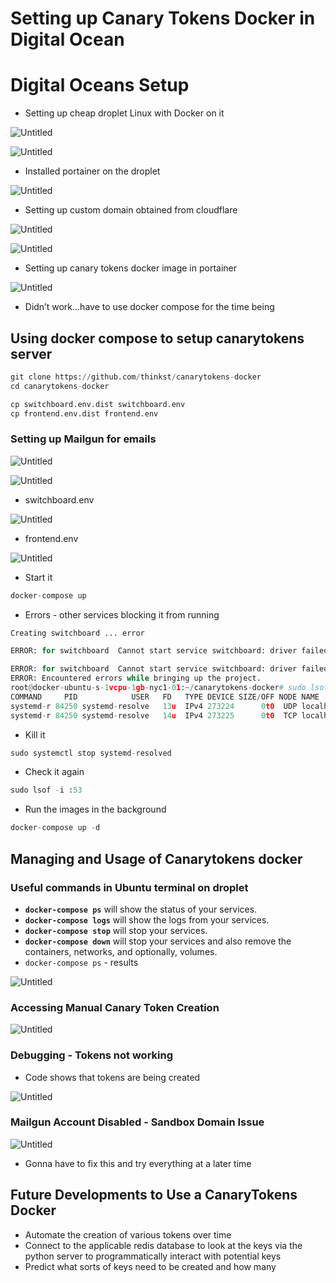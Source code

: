 # Setting up Canary Tokens Docker in Digital Ocean

# Digital Oceans Setup

- Setting up cheap droplet Linux with Docker on it

![Untitled](Setting%20up%20Canary%20Tokens%20Docker%20in%20Digital%20Ocean/Untitled.png)

![Untitled](Setting%20up%20Canary%20Tokens%20Docker%20in%20Digital%20Ocean/Untitled%201.png)

- Installed portainer on the droplet

![Untitled](Setting%20up%20Canary%20Tokens%20Docker%20in%20Digital%20Ocean/Untitled%202.png)

- Setting up custom domain obtained from cloudflare

![Untitled](Setting%20up%20Canary%20Tokens%20Docker%20in%20Digital%20Ocean/Untitled%203.png)

![Untitled](Setting%20up%20Canary%20Tokens%20Docker%20in%20Digital%20Ocean/Untitled%204.png)

- Setting up canary tokens docker image in portainer

![Untitled](Setting%20up%20Canary%20Tokens%20Docker%20in%20Digital%20Ocean/Untitled%205.png)

- Didn’t work…have to use docker compose for the time being

## Using docker compose to setup canarytokens server

```python
git clone https://github.com/thinkst/canarytokens-docker
cd canarytokens-docker
```

```python
cp switchboard.env.dist switchboard.env
cp frontend.env.dist frontend.env
```

### Setting up Mailgun for emails

![Untitled](Setting%20up%20Canary%20Tokens%20Docker%20in%20Digital%20Ocean/Untitled%206.png)

![Untitled](Setting%20up%20Canary%20Tokens%20Docker%20in%20Digital%20Ocean/Untitled%207.png)

- switchboard.env

![Untitled](Setting%20up%20Canary%20Tokens%20Docker%20in%20Digital%20Ocean/Untitled%208.png)

- frontend.env

![Untitled](Setting%20up%20Canary%20Tokens%20Docker%20in%20Digital%20Ocean/Untitled%209.png)

- Start it

```python
docker-compose up
```

- Errors - other services blocking it from running

```python
Creating switchboard ... error

ERROR: for switchboard  Cannot start service switchboard: driver failed programming external connectivity on endpoint switchboard (dd309aa6e87a7ef68c2f73079ddb2680c4b23da509ab241cda1071264196d8d1): Error starting userland proxy: listen tcp4 0.0.0.0:53: bind: address already in use

ERROR: for switchboard  Cannot start service switchboard: driver failed programming external connectivity on endpoint switchboard (dd309aa6e87a7ef68c2f73079ddb2680c4b23da509ab241cda1071264196d8d1): Error starting userland proxy: listen tcp4 0.0.0.0:53: bind: address already in use
ERROR: Encountered errors while bringing up the project.
root@docker-ubuntu-s-1vcpu-1gb-nyc1-01:~/canarytokens-docker# sudo lsof -i :53
COMMAND     PID            USER   FD   TYPE DEVICE SIZE/OFF NODE NAME
systemd-r 84250 systemd-resolve   13u  IPv4 273224      0t0  UDP localhost:domain 
systemd-r 84250 systemd-resolve   14u  IPv4 273225      0t0  TCP localhost:domain (LISTEN)
```

- Kill it

```python
sudo systemctl stop systemd-resolved
```

- Check it again

```python
sudo lsof -i :53
```

- Run the images in the background

```python
docker-compose up -d
```

## Managing and Usage of Canarytokens docker

### Useful commands in Ubuntu terminal on droplet

- **`docker-compose ps`** will show the status of your services.
- **`docker-compose logs`** will show the logs from your services.
- **`docker-compose stop`** will stop your services.
- **`docker-compose down`** will stop your services and also remove the containers, networks, and optionally, volumes.
- `docker-compose ps` - results

![Untitled](Setting%20up%20Canary%20Tokens%20Docker%20in%20Digital%20Ocean/Untitled%2010.png)

### Accessing Manual Canary Token Creation

![Untitled](Setting%20up%20Canary%20Tokens%20Docker%20in%20Digital%20Ocean/Untitled%2011.png)

### Debugging - Tokens not working

- Code shows that tokens are being created

![Untitled](Setting%20up%20Canary%20Tokens%20Docker%20in%20Digital%20Ocean/Untitled%2012.png)

### Mailgun Account Disabled - Sandbox Domain Issue

![Untitled](Setting%20up%20Canary%20Tokens%20Docker%20in%20Digital%20Ocean/Untitled%2013.png)

- Gonna have to fix this and try everything at a later time

## Future Developments to Use a CanaryTokens Docker

- Automate the creation of various tokens over time
- Connect to the applicable redis database to look at the keys via the python server to programmatically interact with potential keys
- Predict what sorts of keys need to be created and how many